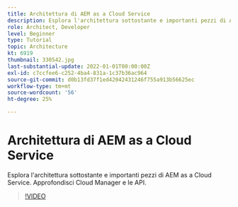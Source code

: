 ```yaml
---
title: Architettura di AEM as a Cloud Service
description: Esplora l'architettura sottostante e importanti pezzi di AEM as a Cloud Service. Approfondisci Cloud Manager e le API.
role: Architect, Developer
level: Beginner
type: Tutorial
topic: Architecture
kt: 6919
thumbnail: 330542.jpg
last-substantial-update: 2022-01-01T00:00:00Z
exl-id: c7ccfee6-c252-4ba4-831a-1c37b36ac964
source-git-commit: d0b13fd37f1ed42042431246f755a913b56625ec
workflow-type: tm+mt
source-wordcount: '56'
ht-degree: 25%

---
```


# Architettura di AEM as a Cloud Service

Esplora l&#39;architettura sottostante e importanti pezzi di AEM as a Cloud Service. Approfondisci Cloud Manager e le API.

>[!VIDEO](https://video.tv.adobe.com/v/330542/?quality=12&learn=on)
